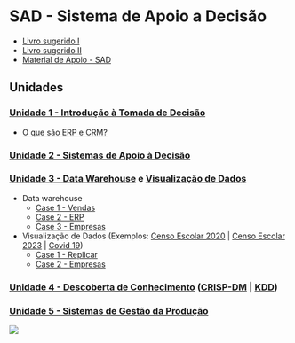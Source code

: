 # SAD - Sistema de Apoio a Decisão

- [Livro sugerido I](https://www.amazon.com.br/Business-Intelligence-An%C3%A1lise-Gest%C3%A3o-Neg%C3%B3cio/dp/8582605196/)
- [Livro sugerido II](https://www.amazon.com.br/Data-Science-para-neg%C3%B3cios-Fawcett/dp/8576089726)
- [Material de Apoio - SAD]()

## Unidades
### [Unidade 1 - Introdução à Tomada de Decisão](https://github.com/aasouzaconsult/SAD/blob/main/Unidade%201.md)
- [O que são ERP e CRM?](https://github.com/aasouzaconsult/SAD/blob/main/ERP_CRM.md)
### [Unidade 2 - Sistemas de Apoio à Decisão](https://github.com/aasouzaconsult/SAD/blob/main/Unidade%202.md)
### [Unidade 3 - Data Warehouse](https://medium.com/@aasouzaconsult/aprofundando-em-data-warehouse-65ed2bca9a33) e [Visualização de Dados](https://medium.com/blog-do-zouza/storytelling-em-an%C3%A1lise-de-dados-f708cca115bb)
- Data warehouse
  - [Case 1 - Vendas](https://github.com/aasouzaconsult/SAD/blob/main/DW%20-%20Exemplo%201%20-%20Vendas.md)
  - [Case 2 - ERP](https://github.com/aasouzaconsult/SAD/blob/main/bd_erp.bak)
  - [Case 3 - Empresas]()
- Visualização de Dados (Exemplos: [Censo Escolar 2020](https://community.fabric.microsoft.com/t5/Data-Stories-Gallery/Censo-Escolar-2020/m-p/2807378) | [Censo Escolar 2023](https://lookerstudio.google.com/reporting/3f737438-5d17-4a29-b6cd-484bebff0556/page/7cPzD) | [Covid 19](https://www.linkedin.com/pulse/monitorando-evolu%C3%A7%C3%A3o-do-covid-19-coronav%C3%ADrus-alex-souza/))
  - [Case 1 - Replicar](https://youtu.be/2VSF4IaF_OE?si=LQE4A7ScDEyj8bQF)
  - [Case 2 - Empresas]() 

### [Unidade 4 - Descoberta de Conhecimento](https://github.com/aasouzaconsult/SAD/blob/main/CrispDM_KDD.md) ([CRISP-DM](https://medium.com/blog-do-zouza/metodologia-crisp-dm-uma-abordagem-abrangente-para-projetos-de-dados-d7e7135b907e) | [KDD](https://medium.com/blog-do-zouza/knowledge-discovery-in-databases-kdd-462ea2775715))
### [Unidade 5 - Sistemas de Gestão da Produção](https://github.com/aasouzaconsult/SAD/blob/main/Unidade%205.md)

![](https://blogdozouza.files.wordpress.com/2024/02/sad.png)
